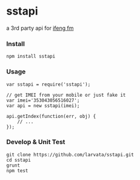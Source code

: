 sstapi
======

a 3rd party api for [ifeng fm](http://diantai.ifeng.com/)


### Install

	npm install sstapi

### Usage

	var sstapi = require('sstapi');

	// get IMEI from your mobile or just fake it
	var imei='353043056516027';
	var api = new sstapi(imei);

	api.getIndex(function(err, obj) {
		// ...
	});

### Develop & Unit Test

	git clone https://github.com/larvata/sstapi.git
	cd sstapi
	grunt
	npm test